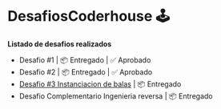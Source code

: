 # DesafiosCoderhouse 🕹️
**Listado de desafios realizados**

- Desafio #1 | 📦 Entregado | ✅ Aprobado
- Desafio #2 | 📦 Entregado | ✅ Aprobado
- [Desafio #3 Instanciacion de balas](https://github.com/21diego/DesafiosCoderhouse/tree/main/Desafio3) | 📦 Entregado 
- Desafio Complementario Ingenieria reversa | 📦 Entregado
